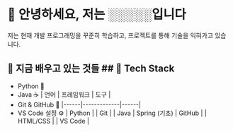 # 👋 안녕하세요, 저는 ░░░░░입니다

저는 현재 개발 프로그래밍을 꾸준히 학습하고,
프로젝트를 통해 기술을 익혀가고 있습니다.

## 🧠 지금 배우고 있는 것들         ## 🔧 Tech Stack
  - Python 🐍
  - Java ☕                          | 언어 | 프레임워크 | 도구 |
  - Git & GitHub 🐙                  |------|-------------|------|
  - VS Code 설정 ⚙️                  | Python |    | Git |
                                     | Java | Spring (기초) | GitHub |
                                     | HTML/CSS |  | VS Code |                                          
                                    
                                                
                                                 

